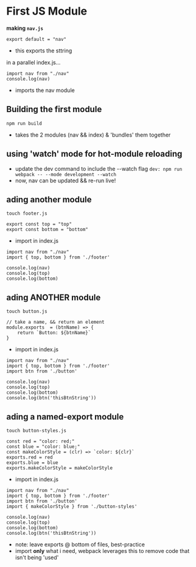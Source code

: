 # First JS Module
**making ```nav.js```**
```
export default = "nav"
```
- this exports the sttring

in a parallel index.js...
```
import nav from "./nav"
console.log(nav)
```
- imports the nav module

## Building the first module
```npm run build```
- takes the 2 modules (nav && index) & 'bundles' them together


## using 'watch' mode for hot-module reloading
- update the dev command to include the --watch flag
```dev: npm run webpack -- --mode development --watch```
- now, nav can be updated && re-run live!


## ading another module
```touch footer.js```
```
export const top = "top"
export const bottom = "bottom"
```

- import in index.js
```
import nav from "./nav"
import { top, bottom } from './footer'

console.log(nav)
console.log(top)
console.log(bottom)
```

## ading ANOTHER module
```touch button.js```
```
// take a name, && return an element
module.exports  = (btnName) => {
	return `Button: ${btnName}`
}
```

- import in index.js
```
import nav from "./nav"
import { top, bottom } from './footer'
import btn from './button'

console.log(nav)
console.log(top)
console.log(bottom)
console.log(btn('thisBtnString'))
```

## ading a named-export module
```touch button-styles.js```
```
const red = "color: red;"
const blue = "color: blue;"
const makeColorStyle = (clr) => `color: ${clr}`
exports.red = red
exports.blue = blue
exports.makeColorStyle = makeColorStyle 
```

- import in index.js
```
import nav from "./nav"
import { top, bottom } from './footer'
import btn from './button'
import { makeColorStyle } from './button-styles'

console.log(nav)
console.log(top)
console.log(bottom)
console.log(btn('thisBtnString'))
```

- note: leave exports @ bottom of files, best-practice
- import **only** what i need, webpack leverages this to remove code that isn't being 'used'